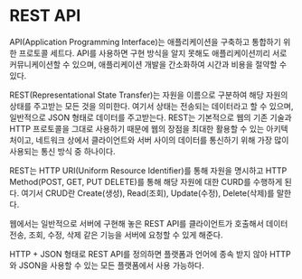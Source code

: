 # REST API

API(Application Programming Interface)는 애플리케이션을 구축하고 통합하기 위한 프로토콜 세트다. API를 사용하면 구현 방식을 알지 못해도 애플리케이션끼리 서로 커뮤니케이션할 수 있으며, 애플리케이션 개발을 간소화하여 시간과 비용을 절약할 수 있다.

REST(Representational State Transfer)는 자원을 이름으로 구분하여 해당 자원의 상태를 주고받는 모든 것을 의미한다. 여기서 상태는 전송되는 데이터라고 할 수 있으며, 일반적으로 JSON 형태로 데이터를 주고받는다. REST는 기본적으로 웹의 기존 기술과 HTTP 프로토콜을 그대로 사용하기 때문에 웹의 장점을 최대한 활용할 수 있는 아키텍처이고, 네트워크 상에서 클라이언트와 서버 사이의 데이터를 통신하기 위해 가장 많이 사용되는 통신 방식 중 하나이다.

REST는 HTTP URI(Uniform Resource Identifier)를 통해 자원을 명시하고 HTTP Method(POST, GET, PUT DELETE)를 통해 해당 자원에 대한 CURD를 수행하게 된다. 여기서 CRUD란 Create(생성), Read(조회), Update(수정), Delete(삭제)를 말한다.

웹에서는 일반적으로 서버에 구현해 놓은 REST API를 클라이언트가 호출해서 데이터 전송, 조회, 수정, 삭제 같은 기능을 서버에 요청할 수 있게 해준다.

HTTP + JSON 형태로 REST API를 정의하면 플랫폼과 언어에 종속 받지 않아 HTTP와 JSON을 사용할 수 있는 모든 플랫폼에서 사용 가능하다.
